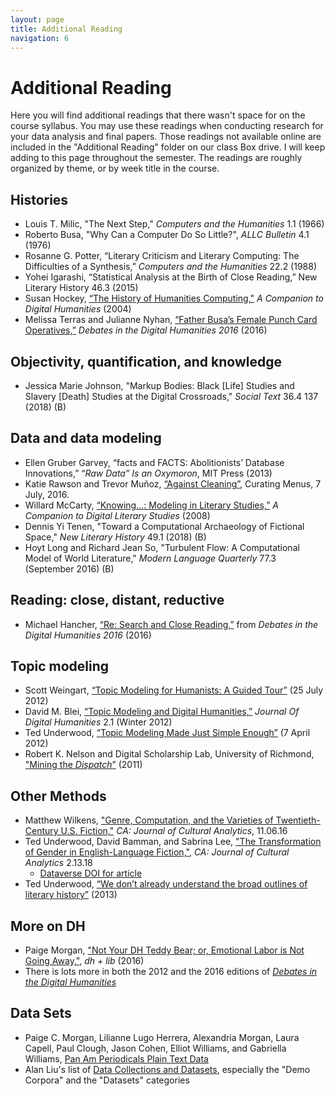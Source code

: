 ```yaml
---
layout: page
title: Additional Reading
navigation: 6
---
```

# Additional Reading
Here you will find additional readings that there wasn't space for on the course syllabus. You may use these readings when conducting research for your data analysis and final papers. Those readings not available online are included in the "Additional Reading" folder on our class Box drive. I will keep adding to this page throughout the semester. The readings are roughly organized by theme, or by week title in the course.

## Histories
* Louis T. Milic, "The Next Step," _Computers and the Humanities_ 1.1 (1966)
* Roberto Busa, "Why Can a Computer Do So Little?", _ALLC Bulletin_ 4.1 (1976)
* Rosanne G. Potter, “Literary Criticism and Literary Computing: The Difficulties of a Synthesis,” _Computers and the Humanities_ 22.2 (1988)
* Yohei Igarashi, “Statistical Analysis at the Birth of Close Reading,” New Literary History 46.3 (2015)
* Susan Hockey, [“The History of Humanities Computing,"](http://www.digitalhumanities.org/companion/view?docId=blackwell/9781405103213/9781405103213.xml&chunk.id=ss1-2-1&toc.depth=1&toc.id=ss1-2-1&brand=default) _A Companion to Digital Humanities_ (2004)
* Melissa Terras and Julianne Nyhan, [“Father Busa’s Female Punch Card Operatives,”](http://dhdebates.gc.cuny.edu/debates/text/57) _Debates in the Digital Humanities 2016_ (2016)

## Objectivity, quantification, and knowledge
* Jessica Marie Johnson, "Markup Bodies: Black [Life] Studies and Slavery [Death] Studies at the Digital Crossroads," _Social Text_ 36.4 137 (2018) (B)

## Data and data modeling
* Ellen Gruber Garvey, “facts and FACTS: Abolitionists’ Database Innovations,” “_Raw Data” Is an Oxymoron_, MIT Press (2013)
* Katie Rawson and Trevor Muñoz, [“Against Cleaning”](http://curatingmenus.org/articles/against-cleaning/), Curating Menus, 7 July, 2016.
* Willard McCarty, [“Knowing…: Modeling in Literary Studies,”](http://digitalhumanities.org/companion/view?docId=blackwell/9781405148641/9781405148641.xml&chunk.id=ss1-6-2&toc.id=0&brand=9781405148641_brand) _A Companion to Digital Literary Studies_ (2008)
* Dennis Yi Tenen, "Toward a Computational Archaeology of Fictional Space,"  _New Literary History_ 49.1 (2018) (B)
* Hoyt Long and Richard Jean So, "Turbulent Flow: A Computational Model of World Literature," _Modern Language Quarterly_ 77.3 (September 2016) (B)

## Reading: close, distant, reductive
* Michael Hancher, [“Re: Search and Close Reading,”](http://dhdebates.gc.cuny.edu/debates/text/63 ) from _Debates in the Digital Humanities 2016_ (2016)

## Topic modeling
* Scott Weingart, [“Topic Modeling for Humanists: A Guided Tour”](http://www.scottbot.net/HIAL/index.html@p=19113.html) (25 July 2012)
* David M. Blei, [“Topic Modeling and Digital Humanities,”](http://journalofdigitalhumanities.org/2-1/topic-modeling-and-digital-humanities-by-david-m-blei/) _Journal Of Digital Humanities_ 2.1 (Winter 2012)
* Ted Underwood, [“Topic Modeling Made Just Simple Enough”](https://tedunderwood.com/2012/04/07/topic-modeling-made-just-simple-enough/) (7 April 2012)
* Robert K. Nelson and Digital Scholarship Lab, University of Richmond, ["Mining the _Dispatch_”](http://dsl.richmond.edu/dispatch/pages/intro) (2011)

## Other Methods
* Matthew Wilkens, ["Genre, Computation, and the Varieties of Twentieth-Century U.S. Fiction,"](http://culturalanalytics.org/2016/11/genre-computation-and-the-varieties-of-twentieth-century-u-s-fiction/) _CA: Journal of Cultural Analytics_, 11.06.16
* Ted Underwood, David Bamman, and Sabrina Lee, ["The Transformation of Gender in English-Language Fiction,"](http://culturalanalytics.org/2018/02/the-transformation-of-gender-in-english-language-fiction/), _CA: Journal of Cultural Analytics_ 2.13.18
   * [Dataverse DOI for article](https://dataverse.harvard.edu/dataset.xhtml?persistentId=doi:10.7910/DVN/ZM2MAN)
* Ted Underwood, [“We don’t already understand the broad outlines of literary history”](https://tedunderwood.com/2013/02/08/we-dont-already-know-the-broad-outlines-of-literary-history/) (2013)

## More on DH
* Paige Morgan, ["Not Your DH Teddy Bear; or, Emotional Labor is Not Going Away,"](https://acrl.ala.org/dh/2016/07/29/not-your-dh-teddy-bear/), _dh + lib_ (2016)
* There is lots more in both the 2012 and the 2016 editions of [_Debates in the Digital Humanities_](http://dhdebates.gc.cuny.edu/)

## Data Sets
* Paige C. Morgan, Lilianne Lugo Herrera, Alexandria Morgan, Laura Capell, Paul Clough, Jason Cohen, Elliot Williams, and Gabriella Williams, [Pan Am Periodicals Plain Text Data](https://scholarlyrepository.miami.edu/library_datasets_1_pan_am_per/)
* Alan Liu's list of [Data Collections and Datasets](http://dhresourcesforprojectbuilding.pbworks.com/w/page/69244469/Data%20Collections%20and%20Datasets), especially the "Demo Corpora" and the "Datasets" categories
